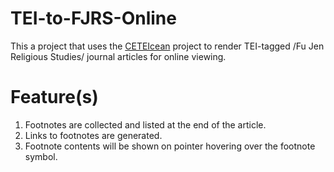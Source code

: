 # TEI-to-FJRS-Online
This a project that uses the [CETEIcean](https://github.com/TEIC/CETEIcean) project to render TEI-tagged /Fu Jen Religious Studies/ journal articles for online viewing.

# Feature(s)
1. Footnotes are collected and listed at the end of the article.
2. Links to footnotes are generated.
3. Footnote contents will be shown on pointer hovering over the footnote symbol.
